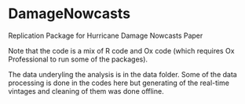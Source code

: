 # DamageNowcasts
Replication Package for Hurricane Damage Nowcasts Paper

Note that the code is a mix of R code and Ox code (which requires Ox Professional to run some of the packages).

The data underyling the analysis is in the data folder. Some of the data processing is done in the codes here but generating of the real-time vintages and cleaning of them was done offline.


